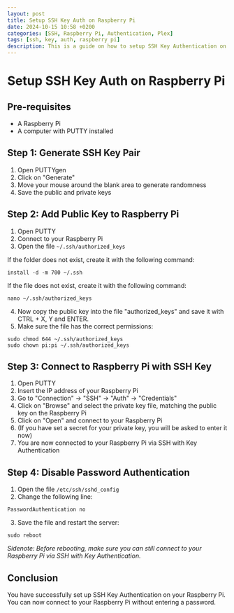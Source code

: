 ```yaml
---
layout: post
title: Setup SSH Key Auth on Raspberry Pi
date: 2024-10-15 10:58 +0200
categories: [SSH, Raspberry Pi, Authentication, Plex]
tags: [ssh, key, auth, raspberry pi]
description: This is a guide on how to setup SSH Key Authentication on a Raspberry Pi.
---
```

# Setup SSH Key Auth on Raspberry Pi
## Pre-requisites
- A Raspberry Pi
- A computer with PUTTY installed

## Step 1: Generate SSH Key Pair
1. Open PUTTYgen
2. Click on "Generate"
3. Move your mouse around the blank area to generate randomness
4. Save the public and private keys

## Step 2: Add Public Key to Raspberry Pi
1. Open PUTTY
2. Connect to your Raspberry Pi
3. Open the file `~/.ssh/authorized_keys`

If the folder does not exist, create it with the following command:
```shell
install -d -m 700 ~/.ssh
```

If the file does not exist, create it with the following command:
```shell
nano ~/.ssh/authorized_keys
```

4. Now copy the public key into the file "authorized_keys" and save it with CTRL + X, Y and ENTER.
5. Make sure the file has the correct permissions:
```shell
sudo chmod 644 ~/.ssh/authorized_keys
sudo chown pi:pi ~/.ssh/authorized_keys
```

## Step 3: Connect to Raspberry Pi with SSH Key
1. Open PUTTY
2. Insert the IP address of your Raspberry Pi
3. Go to "Connection" -> "SSH" -> "Auth" -> "Credentials"
4. Click on "Browse" and select the private key file, matching the public key on the Raspberry Pi
5. Click on "Open" and connect to your Raspberry Pi
6. (If you have set a secret for your private key, you will be asked to enter it now)
7. You are now connected to your Raspberry Pi via SSH with Key Authentication

## Step 4: Disable Password Authentication
1. Open the file `/etc/ssh/sshd_config`
2. Change the following line:
```shell
PasswordAuthentication no
```
3. Save the file and restart the server:
```shell
sudo reboot
```
*Sidenote: Before rebooting, make sure you can still connect to your Raspberry Pi via SSH with Key Authentication.*

## Conclusion
You have successfully set up SSH Key Authentication on your Raspberry Pi. You can now connect to your Raspberry Pi without entering a password.
```
